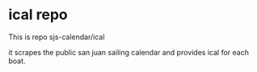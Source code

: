 # ical repo

This is repo sjs-calendar/ical

it scrapes the public san juan sailing calendar and provides ical for each boat.

